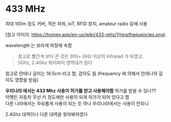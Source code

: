 # 433 MHz
최대 100m 정도 커버, 적은 파워, IoT, RFID 장치, amateur radio 등에 사용

[참고 이미지: https://homey.app/en-us/wiki/433-mhz/](img/frequencies.png)  

wavelength 는 보라색 파장에 속함   

> 참고로 빨간색 보다 큰 것은 300+ GHz 이상의 Infrared 가 되겠고,   
5Ghz, 2.4Ghz 와이파이 영역대가 된다   


참고로 안테나 길이는 16.5cm 라고 함, 감아도 됨 (frequency 에 의해서 안테나의 길이도 영향을 받음)  

**우리나라 에서는 433 Mhz 사용이 허가를 받고 사용해야함** 허가를 받을 수 있나??   
어쨋든 자동차 무선 키 정도에만 사용이 되게 허가가 되어 있다고 함   
다른 나라에서는 자유롭게 사용이 되는 듯 하나 우리나라에서는 사용이 안되니   

2.4Ghz 대역이나 다른 대역을 찾아봐야겠다  

